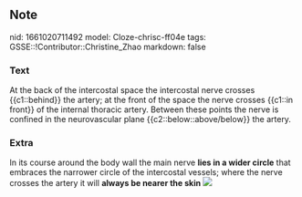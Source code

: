 ## Note
nid: 1661020711492
model: Cloze-chrisc-ff04e
tags: GSSE::!Contributor::Christine_Zhao
markdown: false

### Text
<div>
  <div>
    <div>
      <div>
        At the back of the intercostal space the intercostal nerve
        crosses {{c1::behind}} the artery; at the front of the
        space the nerve crosses {{c1::in front}} of the internal
        thoracic artery. Between these points the nerve is confined
        in the neurovascular plane {{c2::below::above/below}} the
        artery.
      </div>
    </div>
  </div>
</div>

### Extra
In its course around the body wall the main nerve <b>lies in a
wider circle</b> that embraces the narrower circle of the
intercostal vessels; where the nerve crosses the artery it will
<b>always be nearer the skin</b> <img src= 
"paste-47d4e5dddf099d7629f248a9ff516544de02115f.jpg">
